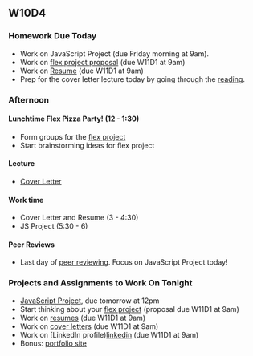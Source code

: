 ## W10D4
### Homework Due Today
* Work on JavaScript Project (due Friday morning at 9am).
* Work on [flex project proposal][flex-sample-proposal] (due W11D1 at 9am)
* Work on [Resume][resume] (due W11D1 at 9am)
* Prep for the cover letter lecture today by going through the [reading][cover-letter].

### Afternoon

#### Lunchtime Flex Pizza Party! (12 - 1:30)
* Form groups for the [flex project][flex-project]
* Start brainstorming ideas for flex project

#### Lecture
* [Cover Letter][cover-letter]

#### Work time
* Cover Letter and Resume (3 - 4:30)
* JS Project (5:30 - 6)

#### Peer Reviews
* Last day of [peer reviewing][peer-review-instructions]. Focus on JavaScript Project today!

### Projects and Assignments to Work On Tonight
* [JavaScript Project][js-project], due tomorrow at 12pm
* Start thinking about your [flex project][flex-project] (proposal due W11D1 at 9am)
* Work on [resumes][resume] (due W11D1 at 9am)
* Work on [cover letters][cover-letter] (due W11D1 at 9am)
* Work on [LinkedIn profile)[linkedin] (due W11D1 at 9am)
* Bonus: [portfolio site][portfolio]

<!-- LINKS -->
<!-- Job Search Projects -->
[js-project]: ../projects/js-project/js-project.md
[flex-project]: ../projects/flex-project/flex-project.md
[flex-sample-proposal]: ../projects/flex-project/flex-sample-proposal.md
[cover-letter]: ../application-materials/cover-letter/cover-letter.md
[portfolio]: ../application-materials/portfolio/portfolio.md
[peer-review-instructions]: ../meta/app-academy/peer-reviews.md
[resume]: https://github.com/appacademy/sf-job-search-curriculum/blob/master/application-materials/resume/resume.md
[linkedin]: https://github.com/appacademy/sf-job-search-curriculum/blob/master/application-materials/linkedin/linkedin.md

<!-- Internal Resources -->
[Jobberwocky]: http://progress.appacademy.io/jobberwocky
